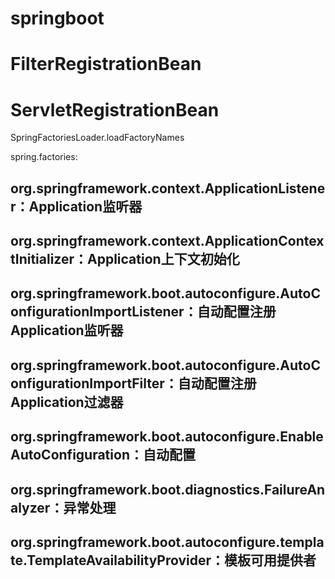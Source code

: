 # springboot

# FilterRegistrationBean

# ServletRegistrationBean

SpringFactoriesLoader.loadFactoryNames


spring.factories:
## org.springframework.context.ApplicationListener：Application监听器

## org.springframework.context.ApplicationContextInitializer：Application上下文初始化

## org.springframework.boot.autoconfigure.AutoConfigurationImportListener：自动配置注册Application监听器

## org.springframework.boot.autoconfigure.AutoConfigurationImportFilter：自动配置注册Application过滤器

## org.springframework.boot.autoconfigure.EnableAutoConfiguration：自动配置

## org.springframework.boot.diagnostics.FailureAnalyzer：异常处理

## org.springframework.boot.autoconfigure.template.TemplateAvailabilityProvider：模板可用提供者